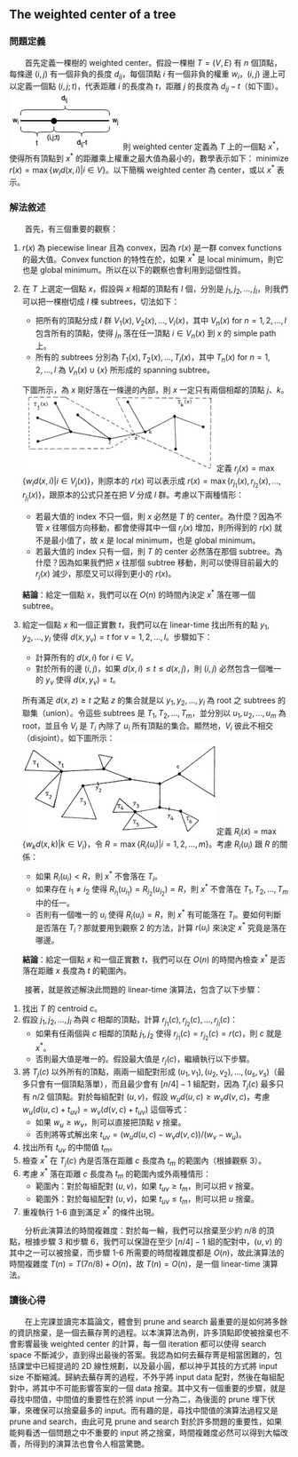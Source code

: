 ## The weighted center of a tree

### 問題定義
&emsp;&emsp;首先定義一棵樹的 weighted center。假設一棵樹 $T=(V,E)$ 有 $n$ 個頂點，每條邊 $(i,j)$ 有一個非負的長度 $d_{ij}$，每個頂點 $i$ 有一個非負的權重 $w_i$，$(i,j)$ 邊上可以定義一個點 $(i,j;t)$，代表距離 $i$ 的長度為 $t$，距離 $j$ 的長度為 $d_{ij}-t$（如下圖）。 ![](https://github.com/b00401062/b00401062.github.io/raw/master/Computer/Design%20Strategies%20for%20Computer%20Algorithms/fig2-1.png)
則 weighted center 定義為 $T$ 上的一個點 $x^*$，使得所有頂點到 $x^*$ 的距離乘上權重之最大值為最小的，數學表示如下： minimize $r(x) = \max\{w_id(x,i)|i\in V\}$。以下簡稱 weighted center 為 center，或以 $x^*$ 表示。

### 解法敘述
&emsp;&emsp;首先，有三個重要的觀察：
1. $r(x)$ 為 piecewise linear 且為 convex，因為 $r(x)$ 是一群 convex functions 的最大值。Convex function 的特性在於，如果 $x^*$ 是 local minimum，則它也是 global minimum。所以在以下的觀察也會利用到這個性質。
2. 在 $T$ 上選定一個點 $x$，假設與 $x$ 相鄰的頂點有 $l$ 個，分別是 $j_1,j_2,...,j_l$，則我們可以把一棵樹切成 $l$ 棵 subtrees，切法如下：
    - 把所有的頂點分成 $l$ 群 $V_1(x),V_2(x),...,V_l(x)$，其中 $V_n(x)$ for $n=1,2,...,l$ 包含所有的頂點，使得 $j_n$ 落在任一頂點 $i\in V_n(x)$ 到 $x$ 的 simple path 上。
    - 所有的 subtrees 分別為 $T_1(x),T_2(x),...,T_l(x)$，其中 $T_n(x)$ for $n=1,2,...,l$ 為 $V_n(x)\cup\{x\}$ 所形成的 spanning subtree。

    下圖所示，為 $x$ 剛好落在一條邊的內部，則 $x$ 一定只有兩個相鄰的頂點 $j$、$k$。![](https://github.com/b00401062/b00401062.github.io/raw/master/Computer/Design%20Strategies%20for%20Computer%20Algorithms/fig2-2.png)定義 $r_j(x) = \max\{w_id(x,i)|i\in V_j(x)\}$，則原本的 $r(x)$ 可以表示成 $r(x)=\max\{r_{j_1}(x),r_{j_2}(x),...,r_{j_l}(x)\}$，跟原本的公式只差在把 $V$ 分成 $l$ 群。考慮以下兩種情形：
    - 若最大值的 index 不只一個，則 $x$ 必然是 $T$ 的 center。為什麼？因為不管 $x$ 往哪個方向移動，都會使得其中一個 $r_j(x)$ 增加，則所得到的 $r(x)$ 就不是最小值了，故 $x$ 是 local minimum，也是 global minimum。
    - 若最大值的 index 只有一個，則 $T$ 的 center 必然落在那個 subtree。為什麼？因為如果我們把 $x$ 往那個 subtree 移動，則可以使得目前最大的 $r_j(x)$ 減少，那麼又可以得到更小的 $r(x)$。

    <b>結論</b>：給定一個點 $x$，我們可以在 $O(n)$ 的時間內決定 $x^*$ 落在哪一個 subtree。
3. 給定一個點 $x$ 和一個正實數 $t$，我們可以在 linear-time 找出所有的點 $y_1,y_2,...,y_l$ 使得 $d(x,y_v)=t$ for $v=1,2,...,l$。步驟如下：
    - 計算所有的 $d(x,i)$ for $i\in V$。
    - 對於所有的邊 $(i,j)$，如果 $d(x,i)≤t≤d(x,j)$，則 $(i,j)$ 必然包含一個唯一的 $y_v$ 使得 $d(x,y_v)=t$。

    所有滿足 $d(x,z)≥t$ 之點 $z$ 的集合就是以 $y_1,y_2,...,y_l$ 為 root 之 subtrees 的聯集（union）。令這些 subtrees 是 $T_1,T_2,...,T_m$，並分別以 $u_1,u_2,...,u_m$ 為 root，並且令 $V_i$ 是 $T_i$ 內除了 $u_i$ 所有頂點的集合。顯然地，$V_i$ 彼此不相交（disjoint）。如下圖所示：![](https://github.com/b00401062/b00401062.github.io/raw/master/Computer/Design%20Strategies%20for%20Computer%20Algorithms/fig2-3.png)定義 $R_i(x)=\max\{w_kd(x,k)|k\in V_i\}$，令 $R=\max\{R_i(u_i)|i=1,2,..., m\}$。考慮 $R_i(u_i)$ 跟 $R$ 的關係：
    - 如果 $R_i(u_i)<R$，則 $x^*$ 不會落在 $T_i$。
    - 如果存在 $i_1≠i_2$ 使得 $R_{i_1}(u_{i_1})=R_{i_2}(u_{i_2})=R$，則 $x^*$ 不會落在 $T_1,T_2,...,T_m$ 中的任一。
    - 否則有一個唯一的 $u_i$ 使得 $R_i(u_i)=R$，則 $x^*$ 有可能落在 $T_i$。要如何判斷是否落在 $T_i$？那就要用到觀察 2 的方法，計算 $r(u_i)$ 來決定 $x^*$ 究竟是落在哪邊。

    <b>結論</b>：給定一個點 $x$ 和一個正實數 $t$，我們可以在 $O(n)$ 的時間內檢查 $x^*$ 是否落在距離 $x$ 長度為 $t$ 的範圍內。

&emsp;&emsp;接著，就是敘述解決此問題的 linear-time 演算法，包含了以下步驟：
1. 找出 $T$ 的 centroid $c$。
2. 假設 $j_1,j_2,...,j_l$ 為與 $c$ 相鄰的頂點，計算 $r_{j_1}(c),r_{j_2}(c),...,r_{j_l}(c)$：
    - 如果有任兩個與 $c$ 相鄰的頂點 $j_1,j_2$ 使得 $r_{j_1}(c)=r_{j_2}(c)=r(c)$，則 $c$ 就是 $x^*$。
    - 否則最大值是唯一的。假設最大值是 $r_j(c)$，繼續執行以下步驟。
3. 將 $T_j(c)$ 以外所有的頂點，兩兩一組配對形成 $(u_1,v_1),(u_2,v_2),...,(u_s,v_s)$（最多只會有一個頂點落單），而且最少會有 $[n/4]-1$ 組配對，因為 $T_j(c)$ 最多只有 $n/2$ 個頂點。對於每組配對 $(u,v)$，假設 $w_ud(u,c)≥w_vd(v,c)$，考慮 $w_u(d(u,c)+t_{uv})=w_v(d(v,c)+t_{uv})$ 這個等式：
    - 如果 $w_u≥w_v$，則可以直接把頂點 $v$ 捨棄。
    - 否則將等式解出來 $t_{uv} = (w_ud(u,c)-w_vd(v,c))/(w_v-w_u)$。
4. 找出所有 $t_{uv}$ 的中間值 $t_m$。
5. 檢查 $x^*$ 在 $T_j(c)$ 內是否落在距離 $c$ 長度為 $t_m$ 的範圍內（根據觀察 3）。
6. 考慮 $x^*$ 落在距離 $c$ 長度為 $t_m$ 的範圍內或外兩種情形：
    - 範圍內：對於每組配對 $(u,v)$，如果 $t_{uv}≥t_m$，則可以把 $v$ 捨棄。
    - 範圍外：對於每組配對 $(u,v)$，如果 $t_{uv}≤t_m$，則可以把 $u$ 捨棄。
7. 重複執行 1-6 直到滿足 $x^*$ 的條件出現。

&emsp;&emsp;分析此演算法的時間複雜度：對於每一輪，我們可以捨棄至少約 $n/8$ 的頂點，根據步驟 3 和步驟 6，我們可以保證在至少 $[n/4]-1$ 組的配對中，$(u,v)$ 的其中之一可以被捨棄，而步驟 1-6 所需要的時間複雜度都是 $O(n)$，故此演算法的時間複雜度 $T(n) = T(7n/8) + O(n)$，故 $T(n) = O(n)$，是一個 linear-time 演算法。

### 讀後心得
&emsp;&emsp;在上完課並讀完本篇論文，體會到 prune and search 最重要的是如何將多餘的資訊捨棄，是一個去蕪存菁的過程。以本演算法為例，許多頂點即使被捨棄也不會影響最後 weighted center 的計算，每一個 iteration 都可以使得 search space 不斷減少，直到得出最後的答案。我認為如何去蕪存菁是相當困難的，包括課堂中已經提過的 2D 線性規劃，以及最小圓，都以神乎其技的方式將 input size 不斷縮減。歸納去蕪存菁的過程，不外乎將 input data 配對，然後在每組配對中，將其中不可能影響答案的一個 data 捨棄。其中又有一個重要的步驟，就是尋找中間值，中間值的重要性在於將 input 一分為二，為後面的 prune 埋下伏筆，來確保可以捨棄最多的 input。而有趣的是，尋找中間值的演算法過程又是 prune and search，由此可見 prune and search 對於許多問題的重要性，如果能夠看透一個問題之中不重要的 input 將之捨棄，時間複雜度必然可以得到大幅改善，所得到的演算法也會令人相當驚艷。

